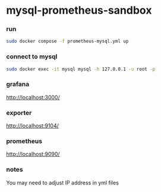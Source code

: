 # mysql-prometheus-sandbox

### run
```bash
sudo docker compose -f prometheus-mysql.yml up
```
### connect to mysql
```bash
sudo docker exec -it mysql mysql -h 127.0.0.1 -u root -p 
```

### grafana
[http://localhost:3000/](http://localhost:3000/)

### exporter
[http://localhost:9104/](http://localhost:9104/)

### prometheus
[http://localhost:9090/](http://localhost:9090/)

### notes
You may need to adjust IP address in yml files